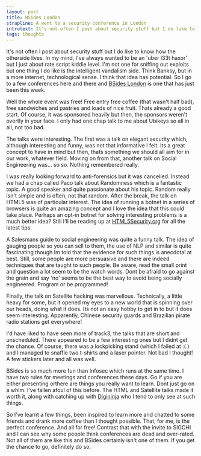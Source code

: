 ```yaml
---
layout: post
title: BSides London
strapline: A went to a security conference in London
introtext: It's not often I post about security stuff but I do like to know how the otherside lives. In my mind, I've always wanted to be an 'uber l33t haxor' but I just about rate script kiddie level. I'm not one for sniffing out exploits but one thing I do like is the intelligent vandalism side. Think Banksy, but in a more internet, technological sense. 
tags: thoughts
---
```



It's not often I post about security stuff but I do like to know how the otherside lives. In my mind, I've always wanted to be an 'uber l33t haxor' but I just about rate script kiddie level. I'm not one for sniffing out exploits but one thing I do like is the intelligent vandalism side. Think Banksy, but in a more internet, technological sense. I think that idea has potential. So I go to a few conferences here and there and [BSides London](http://www.securitybsides.org.uk) is one that has just been this week.

Well the whole event was free! Free entry free coffee (that wasn't half bad), free sandwiches and pastries and loads of nice fruit. Thats already a good start. Of course, it was sponsored heavily but then, the sponsors weren't overtly in your face. I only had one chap talk to me about Ubikeys so all in all, not too bad. 

The talks were interesting. The first was a talk on elegant security which, although interesting and funny, was not that informative I felt. Its a great concept to have in mind but then, thats something we should all aim for in our work, whatever field. Moving on from that, another talk on Social Engineering was... so so. Nothing remembered really.

I was really looking forward to anti-forensics but it was cancelled. Instead we had a chap called Paco talk about Randomness which is a fantastic topic. A good speaker and quite passionate about his topic. Random really isn't simple and is often, not that random. After the break, the talk on HTML5 was of particular interest. The idea of running a botnet in a series of browsers is quite an amazing concept and I love the idea that this could take place. Perhaps an opt-in botnet for solving interesting problems is a much better idea? Still I'll be reading up at [HTML5Security.org](http://www.html5security.org) for all the latest tips.


A Salesmans guide to social engineering was quite a funny talk. The idea of gauging people so you can sell to them, the use of NLP and similar is quite fascinating though Im told that the evidence for such things is anecdotal at best. Still, some people are more persuasive and there are indeed techniques that are taught to such people. Be aware, read the small print and question a lot seem to be the watch words. Dont be afraid to go against the grain and say 'no' seems to be the best way to avoid being socially engineered. Program or be programmed!


Finally, the talk on Satellite hacking was marvellous. Technically, a little heavy for some, but it opened my eyes to a new world that is spinning over our heads, doing what it does. Its not an easy hobby to get in to but it does seem interesting. Apparently, Chinese security guards and Brazilian pirate radio stations get everywhere!

I'd have liked to have seen more of track3, the talks that are short and unscheduled. There appeared to be a few interesting ones but I didnt get the chance. Of course, there was a lockpicking stand (which I failed at :( ) and I managed to snaffle two t-shirts and a laser pointer. Not bad I thought! A few stickers later and all was well.

BSides is so much more fun than Infosec which runs at the same time. I have two rules for meetings and conferences these days. Go if you are either presenting orthere are things you really want to learn. Dont just go on a whim. I've fallen afoul of this before. The HTML and Satellite talks made it worth it, along with catching up with [Digininja](http://www.digininja.org/) who I tend to only see at such things.

So I've learnt a few things, been inspired to learn more and chatted to some friends and drank more coffee than I thought possible. That, for me, is the perfect conference. And all for free! Contrast that with the invite to SIGCHI and I can see why some people think conferences are dead and over-rated. Not all of them are like this and BSides certainly isn't one of them. If you get the chance to go, definitely do so.

